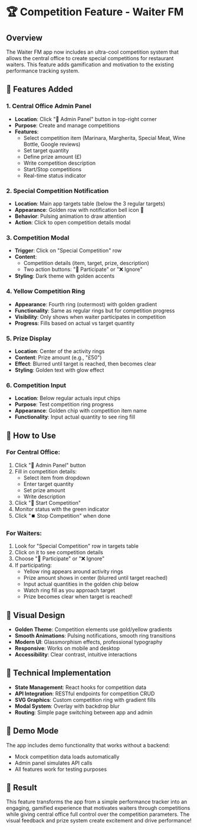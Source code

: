 # 🏆 Competition Feature - Waiter FM

## Overview
The Waiter FM app now includes an ultra-cool competition system that allows the central office to create special competitions for restaurant waiters. This feature adds gamification and motivation to the existing performance tracking system.

## 🎯 Features Added

### 1. Central Office Admin Panel
- **Location**: Click "🏢 Admin Panel" button in top-right corner
- **Purpose**: Create and manage competitions
- **Features**:
  - Select competition item (Marinara, Margherita, Special Meat, Wine Bottle, Google reviews)
  - Set target quantity
  - Define prize amount (£)
  - Write competition description
  - Start/Stop competitions
  - Real-time status indicator

### 2. Special Competition Notification
- **Location**: Main app targets table (below the 3 regular targets)
- **Appearance**: Golden row with notification bell icon 🔔
- **Behavior**: Pulsing animation to draw attention
- **Action**: Click to open competition details modal

### 3. Competition Modal
- **Trigger**: Click on "Special Competition" row
- **Content**:
  - Competition details (item, target, prize, description)
  - Two action buttons: "🚀 Participate" or "❌ Ignore"
- **Styling**: Dark theme with golden accents

### 4. Yellow Competition Ring
- **Appearance**: Fourth ring (outermost) with golden gradient
- **Functionality**: Same as regular rings but for competition progress
- **Visibility**: Only shows when waiter participates in competition
- **Progress**: Fills based on actual vs target quantity

### 5. Prize Display
- **Location**: Center of the activity rings
- **Content**: Prize amount (e.g., "£50")
- **Effect**: Blurred until target is reached, then becomes clear
- **Styling**: Golden text with glow effect

### 6. Competition Input
- **Location**: Below regular actuals input chips
- **Purpose**: Test competition ring progress
- **Appearance**: Golden chip with competition item name
- **Functionality**: Input actual quantity to see ring fill

## 🚀 How to Use

### For Central Office:
1. Click "🏢 Admin Panel" button
2. Fill in competition details:
   - Select item from dropdown
   - Enter target quantity
   - Set prize amount
   - Write description
3. Click "🚀 Start Competition"
4. Monitor status with the green indicator
5. Click "⏹️ Stop Competition" when done

### For Waiters:
1. Look for "Special Competition" row in targets table
2. Click on it to see competition details
3. Choose "🚀 Participate" or "❌ Ignore"
4. If participating:
   - Yellow ring appears around activity rings
   - Prize amount shows in center (blurred until target reached)
   - Input actual quantities in the golden chip below
   - Watch ring fill as you approach target
   - Prize becomes clear when target is reached!

## 🎨 Visual Design
- **Golden Theme**: Competition elements use gold/yellow gradients
- **Smooth Animations**: Pulsing notifications, smooth ring transitions
- **Modern UI**: Glassmorphism effects, professional typography
- **Responsive**: Works on mobile and desktop
- **Accessibility**: Clear contrast, intuitive interactions

## 🔧 Technical Implementation
- **State Management**: React hooks for competition data
- **API Integration**: RESTful endpoints for competition CRUD
- **SVG Graphics**: Custom competition ring with gradient fills
- **Modal System**: Overlay with backdrop blur
- **Routing**: Simple page switching between app and admin

## 🧪 Demo Mode
The app includes demo functionality that works without a backend:
- Mock competition data loads automatically
- Admin panel simulates API calls
- All features work for testing purposes

## 🎉 Result
This feature transforms the app from a simple performance tracker into an engaging, gamified experience that motivates waiters through competitions while giving central office full control over the competition parameters. The visual feedback and prize system create excitement and drive performance!
